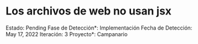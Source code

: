 # Los archivos de web no usan jsx

Estado: Pending
Fase de Detección*: Implementación
Fecha de Detección: May 17, 2022
Iteración: 3
Proyecto*: Campanario